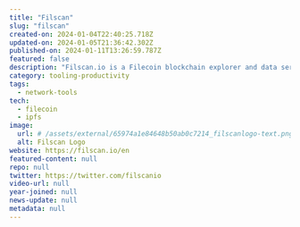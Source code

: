 ```yaml
---
title: "Filscan"
slug: "filscan"
created-on: 2024-01-04T22:40:25.718Z
updated-on: 2024-01-05T21:36:42.302Z
published-on: 2024-01-11T13:26:59.787Z
featured: false
description: "Filscan.io is a Filecoin blockchain explorer and data service platform, offering a range of one-stop data services, including mining ranking, blockchain data query, visualization charts, and FVM ecosystem data analysis."
category: tooling-productivity
tags:
  - network-tools
tech:
  - filecoin
  - ipfs
image:
  url: # /assets/external/65974a1e84648b50ab0c7214_filscanlogo-text.png
  alt: Filscan Logo
website: https://filscan.io/en
featured-content: null
repo: null
twitter: https://twitter.com/filscanio
video-url: null
year-joined: null
news-update: null
metadata: null
---
```

